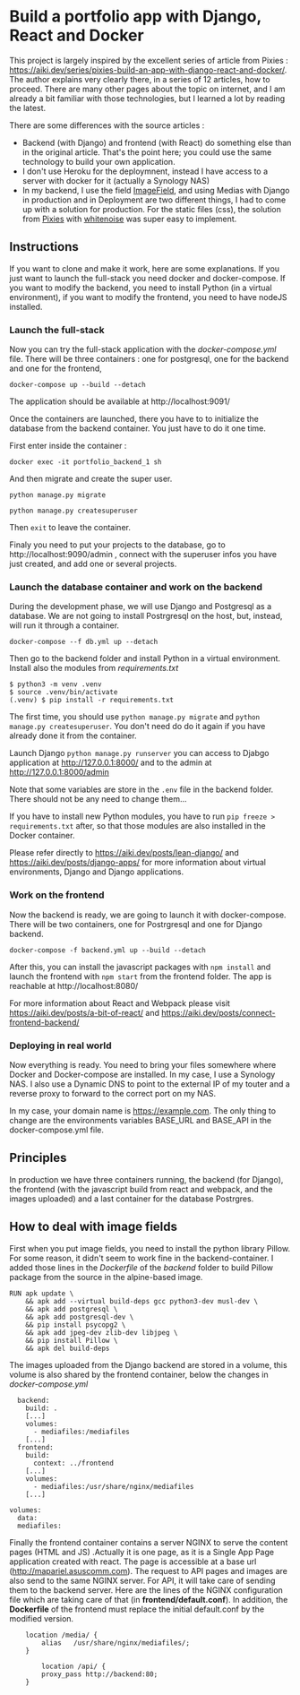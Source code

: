# Build a portfolio app with Django, React and Docker

This project is largely inspired by the excellent series of article from Pixies : https://aiki.dev/series/pixies-build-an-app-with-django-react-and-docker/. The author explains very clearly there, in a series of 12 articles, how to proceed. There are many other pages about the topic on internet, and I am already a bit familiar with those technologies, but I learned a lot by reading the latest.

There are some differences with the source articles :
* Backend (with Django) and frontend (with React) do something else than in the original article. That's the point here; you could use the same technology to build your own application.
* I don't use Heroku for the deploymnent, instead I have access to a server with docker for it (actually a Synology NAS)
* In my backend, I use the field [ImageField](https://docs.djangoproject.com/en/4.0/ref/models/fields/#imagefield),   and using Medias with Django in production and in Deployment are two different things, I had to come up with a solution for production. For the static files (css), the solution from [Pixies](https://aiki.dev/posts/serving-static-files/) with [whitenoise](http://whitenoise.evans.io/en/stable/) was super easy to implement.




## Instructions

If you want to clone and make it work, here are some explanations. If you just want to launch the full-stack you need docker and docker-compose. If you want to modify the backend, you need to install Python (in a virtual environment), if you want to modify the frontend, you need to have nodeJS installed. 

### Launch the full-stack

Now you can try the full-stack application with the *docker-compose.yml* file. There will be three containers : one for postgresql, one for the backend and one for the frontend,

`docker-compose up --build --detach`

The application should be available at http://localhost:9091/


Once the containers are launched, there you have to to initialize the database from the backend container. You just have to do it one time.  

First enter inside the container :

`docker exec -it portfolio_backend_1 sh`

And then migrate and create the super user.

```
python manage.py migrate

python manage.py createsuperuser
```

Then `exit` to leave the container.

Finaly you need to put your projects to the database, go to http://localhost:9090/admin , connect with the superuser infos you have just created, and add one or several projects.



### Launch the database container and work on the backend

During the development phase, we will use Django and Postgresql as a database. We are not going to install Postrgresql on the host, but, instead, will run it through a container.

`docker-compose --f db.yml up --detach`

Then go to the backend folder and install Python in a virtual environment. Install also the modules from *requirements.txt*

```
$ python3 -m venv .venv
$ source .venv/bin/activate
(.venv) $ pip install -r requirements.txt
```

 The first time, you should use  `python manage.py migrate` and `python manage.py createsuperuser`. You don't need do do it again if you have already done it from the container.


Launch Django `python manage.py runserver` you can access to Djabgo application at  http://127.0.0.1:8000/ and to the admin at http://127.0.0.1:8000/admin

Note that some variables are store in the `.env` file in the backend folder. There should not be any need to change them...

If you have to install new Python modules, you have to run `pip freeze > requirements.txt` after, so that those modules are also installed in the Docker container.


Please refer directly to https://aiki.dev/posts/lean-django/ and https://aiki.dev/posts/django-apps/ for more information about virtual environments, Django and Django applications.

### Work on the frontend

Now the backend is ready, we are going to launch it with docker-compose. There will be two containers, one for Postrgresql and one for Django backend.

`docker-compose -f backend.yml up --build --detach`

After this, you can install the javascript packages with `npm install` and launch the frontend with `npm start` from the frontend folder. The app is reachable at http://localhost:8080/

For more information about React and Webpack please visit https://aiki.dev/posts/a-bit-of-react/  and https://aiki.dev/posts/connect-frontend-backend/





### Deploying in real world 

Now everything is ready. You need to bring your files somewhere where Docker and Docker-compose are installed. In my case, I use a Synology NAS. I also use a Dynamic DNS to point to the external IP of my touter and a reverse proxy to forward to the correct port on my NAS. 

In my case, your domain name is https://example.com. The only thing to change are the environments variables BASE_URL and BASE_API in the docker-compose.yml file.  




## Principles

In production we have three containers running, the backend (for Django), the frontend (with the javascript build from react and webpack, and the images uploaded) and a last container for the database Postrgres.


## How to deal with image fields

First when you put image fields, you need to install the python library Pillow. For some reason, it didn't seem to work fine in the backend-container. I added those lines in the *Dockerfile* of the *backend* folder to build Pillow package from the source in the alpine-based image. 

```
RUN apk update \
    && apk add --virtual build-deps gcc python3-dev musl-dev \
    && apk add postgresql \
    && apk add postgresql-dev \
    && pip install psycopg2 \
    && apk add jpeg-dev zlib-dev libjpeg \
    && pip install Pillow \
    && apk del build-deps
```


The images uploaded from the Django backend are stored in a volume, this volume is also shared by the frontend container, below the changes in *docker-compose.yml*

```
  backend:
    build: .
	[...]
    volumes:  
      - mediafiles:/mediafiles  
    [...]          
  frontend:
    build:
      context: ../frontend
    [...]          
    volumes:
      - mediafiles:/usr/share/nginx/mediafiles            
	[...]

volumes:
  data:
  mediafiles:

```

Finally the frontend container contains a server NGINX to serve the content pages (HTML and JS) .Actually it is one page, as it is a Single App Page application created with react. The page is accessible at a base url (http://mapariel.asuscomm.com). The request to API pages and images are also send to the same NGINX server. For API, it will take care of sending them to the backend server. Here are the lines of the NGINX configuration file which are taking care of that (in **frontend/default.conf**). In addition, the **Dockerfile** of the frontend must replace the initial default.conf by the modified version.
```
    location /media/ {
        alias   /usr/share/nginx/mediafiles/;
    }

		location /api/ {
        proxy_pass http://backend:80;
    }

```
